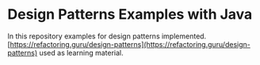 # Design Patterns Examples with Java
In this repository examples for design patterns implemented.
[https://refactoring.guru/design-patterns](https://refactoring.guru/design-patterns) used as learning material.
